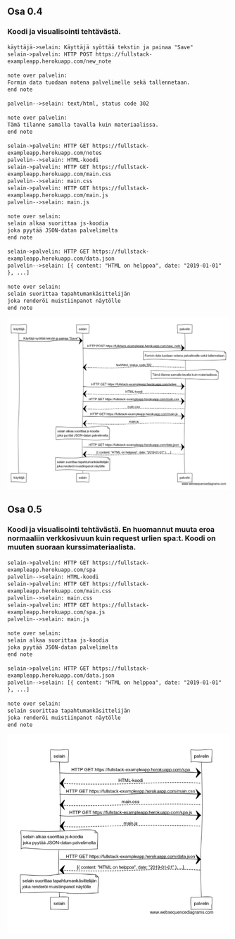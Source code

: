 
## Osa 0.4
### Koodi ja visualisointi tehtävästä. 
```
käyttäjä->selain: Käyttäjä syöttää tekstin ja painaa "Save"
selain->palvelin: HTTP POST https://fullstack-exampleapp.herokuapp.com/new_note

note over palvelin:
Formin data tuodaan notena palvelimelle sekä tallennetaan.
end note

palvelin-->selain: text/html, status code 302

note over palvelin:
Tämä tilanne samalla tavalla kuin materiaalissa.
end note

selain->palvelin: HTTP GET https://fullstack-exampleapp.herokuapp.com/notes
palvelin-->selain: HTML-koodi
selain->palvelin: HTTP GET https://fullstack-exampleapp.herokuapp.com/main.css
palvelin-->selain: main.css
selain->palvelin: HTTP GET https://fullstack-exampleapp.herokuapp.com/main.js
palvelin-->selain: main.js

note over selain:
selain alkaa suorittaa js-koodia
joka pyytää JSON-datan palvelimelta
end note

selain->palvelin: HTTP GET https://fullstack-exampleapp.herokuapp.com/data.json
palvelin-->selain: [{ content: "HTML on helppoa", date: "2019-01-01" }, ...]

note over selain:
selain suorittaa tapahtumankäsittelijän
joka renderöi muistiinpanot näytölle
end note
```
![](https://raw.githubusercontent.com/Artoiss/FullStack/master/osa0/osa0.4_kuva.PNG)


## Osa 0.5 
### Koodi ja visualisointi tehtävästä. En huomannut muuta eroa normaaliin verkkosivuun kuin request urlien spa:t. Koodi on muuten suoraan kurssimateriaalista.

```
selain->palvelin: HTTP GET https://fullstack-exampleapp.herokuapp.com/spa
palvelin-->selain: HTML-koodi
selain->palvelin: HTTP GET https://fullstack-exampleapp.herokuapp.com/main.css
palvelin-->selain: main.css
selain->palvelin: HTTP GET https://fullstack-exampleapp.herokuapp.com/spa.js
palvelin-->selain: main.js

note over selain:
selain alkaa suorittaa js-koodia
joka pyytää JSON-datan palvelimelta
end note

selain->palvelin: HTTP GET https://fullstack-exampleapp.herokuapp.com/data.json
palvelin-->selain: [{ content: "HTML on helppoa", date: "2019-01-01" }, ...]

note over selain:
selain suorittaa tapahtumankäsittelijän
joka renderöi muistiinpanot näytölle
end note
```
![](https://raw.githubusercontent.com/Artoiss/FullStack/master/osa0/osa0.5_kuva.PNG)